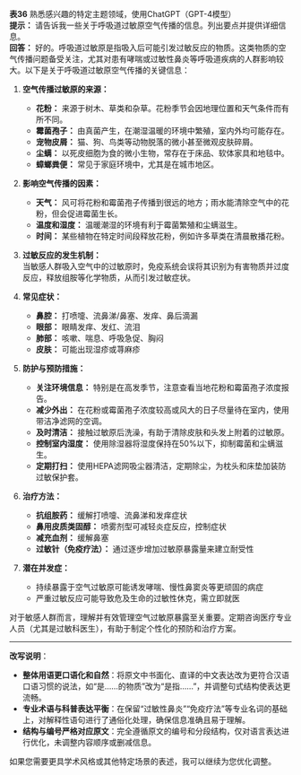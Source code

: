 **表36** 熟悉感兴趣的特定主题领域，使用ChatGPT（GPT-4模型）  
**提示：** 请告诉我一些关于呼吸道过敏原空气传播的信息。列出要点并提供详细信息。  
**回答：** 好的。呼吸道过敏原是指吸入后可能引发过敏反应的物质。这类物质的空气传播问题备受关注，尤其对患有哮喘或过敏性鼻炎等呼吸道疾病的人群影响较大。以下是关于呼吸道过敏原空气传播的关键信息：

1. **空气传播过敏原的来源：**  
   - **花粉：** 来源于树木、草类和杂草。花粉季节会因地理位置和天气条件而有所不同。  
   - **霉菌孢子：** 由真菌产生，在潮湿温暖的环境中繁殖，室内外均可能存在。  
   - **宠物皮屑：** 猫、狗、鸟类等动物脱落的微小甚至微观皮肤碎屑。  
   - **尘螨：** 以死皮细胞为食的微小生物，常存在于床品、软体家具和地毯中。  
   - **蟑螂粪便：** 常见于家庭环境中，尤其是在城市地区。  

2. **影响空气传播的因素：**  
   - **天气：** 风可将花粉和霉菌孢子传播到很远的地方；雨水能清除空气中的花粉，但会促进霉菌生长。  
   - **温度和湿度：** 温暖潮湿的环境有利于霉菌繁殖和尘螨滋生。  
   - **时间：** 某些植物在特定时间段释放花粉，例如许多草类在清晨散播花粉。  

3. **过敏反应的发生机制：**  
   当敏感人群吸入空气中的过敏原时，免疫系统会误将其识别为有害物质并过度反应，释放组胺等化学物质，从而引发过敏症状。  

4. **常见症状：**  
   - **鼻腔：** 打喷嚏、流鼻涕/鼻塞、发痒、鼻后滴漏  
   - **眼部：** 眼睛发痒、发红、流泪  
   - **肺部：** 咳嗽、喘息、呼吸急促、胸闷  
   - **皮肤：** 可能出现湿疹或荨麻疹  

5. **防护与预防措施：**  
   - **关注环境信息：** 特别是在高发季节，注意查看当地花粉和霉菌孢子浓度报告。  
   - **减少外出：** 在花粉或霉菌孢子浓度较高或风大的日子尽量待在室内，使用带洁净滤网的空调。  
   - **及时清洁：** 接触过敏原后洗澡，有助于清除皮肤和头发上附着的过敏原。  
   - **控制室内湿度：** 使用除湿器将湿度保持在50%以下，抑制霉菌和尘螨滋生。  
   - **定期打扫：** 使用HEPA滤网吸尘器清洁，定期除尘，为枕头和床垫加装防过敏保护套。  

6. **治疗方法：**  
   - **抗组胺药：** 缓解打喷嚏、流鼻涕和发痒症状  
   - **鼻用皮质类固醇：** 喷雾剂型可减轻炎症反应，控制症状  
   - **减充血剂：** 缓解鼻塞  
   - **过敏针（免疫疗法）：** 通过逐步增加过敏原暴露量来建立耐受性  

7. **潜在并发症：**  
   - 持续暴露于空气过敏原可能诱发哮喘、慢性鼻窦炎等更顽固的病症  
   - 严重过敏反应可能导致危及生命的过敏性休克，需立即就医  

对于敏感人群而言，理解并有效管理空气过敏原暴露至关重要。定期咨询医疗专业人员（尤其是过敏科医生），有助于制定个性化的预防和治疗方案。

---
**改写说明**：
- **整体用语更口语化和自然**：将原文中书面化、直译的中文表达改为更符合汉语口语习惯的说法，如“是……的物质”改为“是指……”，并调整句式结构使表达更流畅。
- **专业术语与科普表达平衡**：在保留“过敏性鼻炎”“免疫疗法”等专业名词的基础上，对解释性语句进行了通俗化处理，确保信息准确且易于理解。
- **结构与编号严格对应原文**：完全遵循原文的编号和分段结构，仅对语言表达进行优化，未调整内容顺序或删减信息。

如果您需要更具学术风格或其他特定场景的表述，我可以继续为您优化调整。